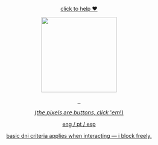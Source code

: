 <p align="center">
<a href="https://wearethechange.carrd.co/"
   target="_blank" rel="external nofollow" >
      click to help ❤️
</a>
<p align="center">
    <img width="200" src="https://github.com/user-attachments/assets/100568a3-792c-4e8c-b622-6218e2f5a8a1" alt="">
</p>

<p align="center">
<a href="https://wolfbrothers.atabook.org/"
   target="_blank" rel="external nofollow">
      <img src="https://github.com/user-attachments/assets/755e6f65-f296-4512-a974-e1e4a237f445" alt="" >
<a 
href="https://rentry.co/vilasong"
   target="_blank" rel="external nofollow">
          <img src="https://github.com/user-attachments/assets/843b6ed2-1e99-4b46-8834-425ff33d1643" alt="" >
        <a href="https://rentry.co/vilasong"
   target="_blank" rel="external nofollow">
      <img src="https://github.com/user-attachments/assets/b6f7e888-5497-4942-aa76-7722690ba069" alt="" >
</p>

<p align="center">
    (𝘵𝘩𝘦 𝘱𝘪𝘹𝘦𝘭𝘴 𝘢𝘳𝘦 𝘣𝘶𝘵𝘵𝘰𝘯𝘴, 𝘤𝘭𝘪𝘤𝘬 '𝘦𝘮!)
    <p align="center">
eng / pt / esp
<p align="center">
 basic dni criteria applies when interacting — i block freely.
</p>

